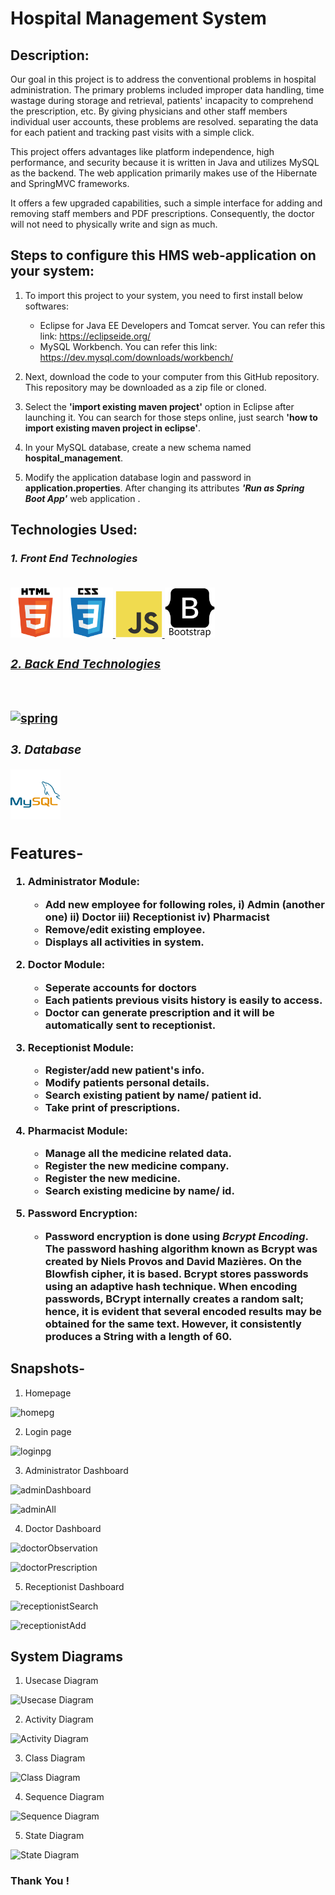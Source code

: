 # Hospital Management System

## Description:
   Our goal in this project is to address the conventional problems in hospital administration.  The primary problems included improper data handling, time wastage during storage and retrieval, patients' incapacity to comprehend the prescription, etc. By giving physicians and other staff members individual user accounts, these problems are resolved. separating the data for each patient and tracking past visits with a simple click.
   
   This project offers advantages like platform independence, high performance, and security because it is written in Java and utilizes MySQL as the backend. The web application primarily makes use of the Hibernate and SpringMVC frameworks. 
   
   It offers a few upgraded capabilities, such a simple interface for adding and removing staff members and PDF prescriptions. Consequently, the doctor will not need to physically write and sign as much.  

  
## Steps to configure this HMS web-application on your system:

1. To import this project to your system, you need to first install below softwares: 
   - Eclipse for Java EE Developers and Tomcat server. You can refer this link: https://eclipseide.org/
   - MySQL Workbench. You can refer this link: https://dev.mysql.com/downloads/workbench/

2. Next, download the code to your computer from this GitHub repository. This repository may be downloaded as a zip file or cloned.

3. Select the **'import existing maven project'** option in Eclipse after launching it.
    You can search for those steps online, just search **'how to import existing maven project in eclipse'**. 

4. In your MySQL database, create a new schema named **hospital_management**.

5. Modify the application database login and password in **application.properties**. After changing its attributes _**'Run as Spring Boot App'**_ web application .

## Technologies Used:


<h3 align="left"><b><i>1. Front End Technologies </i></b> </h3<p align="left"> 

<br><img src="https://raw.githubusercontent.com/devicons/devicon/master/icons/html5/html5-original-wordmark.svg" alt="html5" width="80" height="80"/> </a> <a href="https://developer.mozilla.org/en-US/docs/Web/JavaScript" target="_blank" rel="noreferrer"> 
<img src="https://raw.githubusercontent.com/devicons/devicon/master/icons/css3/css3-original-wordmark.svg" alt="css3" width="80" height="80"/> </a>  <a href="https://www.w3.org/html/" target="_blank" rel="noreferrer">
<img src="https://raw.githubusercontent.com/devicons/devicon/master/icons/javascript/javascript-original.svg" alt="javascript" width="75" height="75"/> </a>
<a href="https://getbootstrap.com" target="_blank" rel="noreferrer"> <img src="https://raw.githubusercontent.com/devicons/devicon/master/icons/bootstrap/bootstrap-plain-wordmark.svg" alt="bootstrap" width="80" height="80"/> </a> <a href="https://www.w3schools.com/css/" target="_blank" rel="noreferrer">   

  
<h3 align="left"><b><i>2. Back End Technologies </i></b> </h3<p align="left">

<br><p align="left"> <a href="https://spring.io/" target="_blank" rel="noreferrer"> <img src="https://www.vectorlogo.zone/logos/springio/springio-icon.svg" alt="spring" width="80" height="80"/> </a> </p>

<h3 align="left"><b><i>3. Database </i></b> </h3<p align="left">
<br><p align="left"> <a href="https://www.mysql.com/" target="_blank" rel="noreferrer"> <img src="https://raw.githubusercontent.com/devicons/devicon/master/icons/mysql/mysql-original-wordmark.svg" alt="mysql" width="80" height="80"/> </a> </p>


## Features-
1. Administrator Module:
      - Add new employee for following roles,
                      i) Admin (another one)
                     ii) Doctor
                    iii) Receptionist
                     iv) Pharmacist
      - Remove/edit existing employee. 
      - Displays all activities in system.
        
2. Doctor Module:
      - Seperate accounts for doctors
      - Each patients previous visits history is easily to access.
      - Doctor can generate prescription and it will be automatically sent to receptionist.
      
3. Receptionist Module:
      - Register/add new patient's info.
      - Modify patients personal details.
      - Search existing patient by name/ patient id.
      - Take print of prescriptions.

4. Pharmacist Module:
      - Manage all the medicine related data.
      - Register the new medicine company.
      - Register the new medicine.
      - Search existing medicine by name/ id.
      
5. Password Encryption:
      - Password encryption is done using *_Bcrypt Encoding_*. The password hashing algorithm known as Bcrypt was created by Niels Provos and David Mazières. On the Blowfish cipher, it is based. Bcrypt stores passwords using an adaptive hash technique. When encoding passwords, BCrypt internally creates a random salt; hence, it is evident that several encoded results may be obtained for the same text. However, it consistently produces a String with a length of 60.


## Snapshots-

1. Homepage

![homepg](https://github.com/rid17pawar/HospitalManagement/assets/47048717/ed1a7bcd-a327-4703-8954-f647d405272a)

2. Login page

![loginpg](https://github.com/rid17pawar/HospitalManagement/assets/47048717/87120956-e508-4d5b-b48f-c823f5e29851)

3. Administrator Dashboard

![adminDashboard](https://github.com/rid17pawar/HospitalManagement/assets/47048717/5223bfda-cd29-40f8-aa5b-988972d529fe)

![adminAll](https://github.com/rid17pawar/HospitalManagement/assets/47048717/88587d2b-515a-4912-8b76-469b68cb167f)

4. Doctor Dashboard

![doctorObservation](https://github.com/rid17pawar/HospitalManagement/assets/47048717/00dfe2c3-8802-48e9-8de7-daa71a1a89b4)

![doctorPrescription](https://github.com/rid17pawar/HospitalManagement/assets/47048717/1ff1d095-3ed9-434d-8ed5-5d9228d489d9)

5. Receptionist Dashboard

![receptionistSearch](https://github.com/rid17pawar/HospitalManagement/assets/47048717/dcbce603-9d5a-47b7-9138-1221458f323e)

![receptionistAdd](https://github.com/rid17pawar/HospitalManagement/assets/47048717/5f987507-0510-4edc-adc2-545f69123291)

## System Diagrams

1. Usecase Diagram

![Usecase Diagram](https://github.com/rid17pawar/HospitalManagement/assets/47048717/53f12eb6-0789-42ed-8ec9-569b9895ac82)

2. Activity Diagram

![Activity Diagram](https://github.com/rid17pawar/HospitalManagement/assets/47048717/1d506cd6-4add-413f-a4cc-159a16c98760)

3. Class Diagram

![Class Diagram](https://github.com/rid17pawar/HospitalManagement/assets/47048717/1e52efac-4641-4ee0-a079-2da921c996dd)

4. Sequence Diagram

![Sequence Diagram](https://github.com/rid17pawar/HospitalManagement/assets/47048717/b0ecdef9-e21c-44d0-a9d9-6273d91e8aaf)

5. State Diagram

![State Diagram](https://github.com/rid17pawar/HospitalManagement/assets/47048717/c60747f3-ba73-4611-bc46-ce6413799cf4)

### Thank You !
